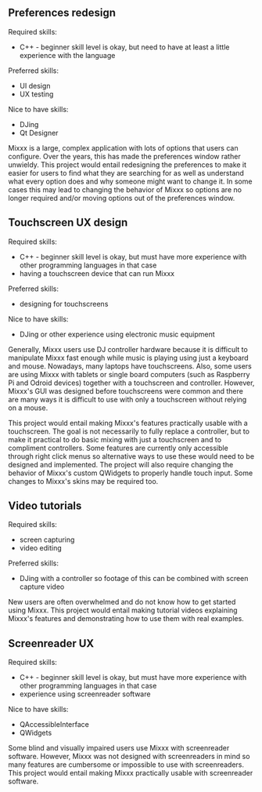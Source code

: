 ## Preferences redesign
Required skills:
  * C++ - beginner skill level is okay, but need to have at least a little experience with the language

Preferred skills:
  * UI design
  * UX testing

Nice to have skills:
  * DJing
  * Qt Designer

Mixxx is a large, complex application with lots of options that users can configure. Over the years, this has made the preferences window rather unwieldy. This project would entail redesigning the preferences to make it easier for users to find what they are searching for as well as understand what every option does and why someone might want to change it. In some cases this may lead to changing the behavior of Mixxx so options are no longer required and/or moving options out of the preferences window.

## Touchscreen UX design
Required skills:
  * C++ - beginner skill level is okay, but must have more experience with other programming languages in that case
  * having a touchscreen device that can run Mixxx

Preferred skills:
  * designing for touchscreens

Nice to have skills:
  * DJing or other experience using electronic music equipment

Generally, Mixxx users use DJ controller hardware because it is difficult to manipulate Mixxx fast enough while music is playing using just a keyboard and mouse. Nowadays, many laptops have touchscreens. Also, some users are using Mixxx with tablets or single board computers (such as Raspberry Pi and Odroid devices) together with a touchscreen and controller. However, Mixxx's GUI was designed before touchscreens were common and there are many ways it is difficult to use with only a touchscreen without relying on a mouse.

This project would entail making Mixxx's features practically usable with a touchscreen. The goal is not necessarily to fully replace a controller, but to make it practical to do basic mixing with just a touchscreen and to compliment controllers. Some features are currently only accessible through right click menus so alternative ways to use these would need to be designed and implemented. The project will also require changing the behavior of Mixxx's custom QWidgets to properly handle touch input. Some changes to Mixxx's skins may be required too.

## Video tutorials
Required skills:
  * screen capturing
  * video editing

Preferred skills:
  * DJing with a controller so footage of this can be combined with screen capture video

New users are often overwhelmed and do not know how to get started using Mixxx. This project would entail making tutorial videos explaining Mixxx's features and demonstrating how to use them with real examples.

## Screenreader UX
Required skills:
  * C++ - beginner skill level is okay, but must have more experience with other programming languages in that case
  * experience using screenreader software

Nice to have skills:
  * QAccessibleInterface
  * QWidgets

Some blind and visually impaired users use Mixxx with screenreader software. However, Mixxx was not designed with screenreaders in mind so many features are cumbersome or impossible to use with screenreaders. This project would entail making Mixxx practically usable with screenreader software.